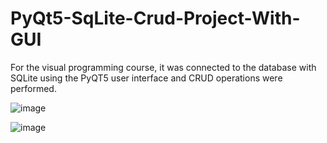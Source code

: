 # PyQt5-SqLite-Crud-Project-With-GUI

For the visual programming course, it was connected to the database with SQLite using the PyQT5 user interface and CRUD operations were performed.

![image](https://user-images.githubusercontent.com/5441882/94076479-df211400-fe05-11ea-82a8-8ef79ddcb9e9.png) 

![image](https://user-images.githubusercontent.com/5441882/94076101-12af6e80-fe05-11ea-9cb7-05a1361d89ce.png) 

